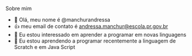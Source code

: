 Sobre mim
- 👋 Olá, meu nome é @manchurandressa
-  👍 meu email de contato é andressa.manchur@escola.pr.gov.br
- 👀 Eu estou interessado em aprender a programar em novas linguagens
- 🌱 Eu estou aprendendo a programar recentemente a linguagem de Scratch e em Java Script
